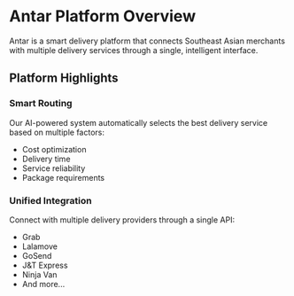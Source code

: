 # Antar Platform Overview

Antar is a smart delivery platform that connects Southeast Asian merchants with multiple delivery services through a single, intelligent interface.

## Platform Highlights

### Smart Routing
Our AI-powered system automatically selects the best delivery service based on multiple factors:
- Cost optimization
- Delivery time
- Service reliability
- Package requirements

### Unified Integration
Connect with multiple delivery providers through a single API:
- Grab
- Lalamove
- GoSend
- J&T Express
- Ninja Van
- And more...
